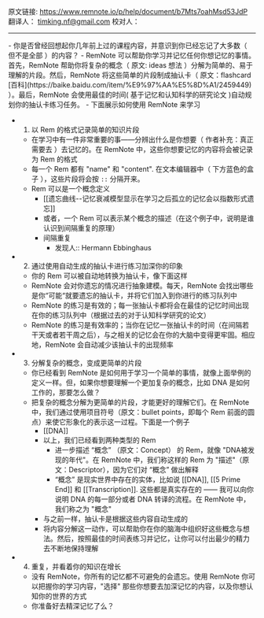 原文链接: https://www.remnote.io/p/help/document/b7Mts7oahMsd53JdP
翻译人： timking.nf@gmail.com
校对人： 
 
<hr/>
- 你是否曾经回想起你几年前上过的课程内容，并意识到你已经忘记了大多数（ 但不是全部 ）的内容？
- RemNote 可以帮助你学习并记忆任何你想记忆的事情。首先，RemNote 帮助你将复杂的概念（ 原文: ideas 想法 ）分解为简单的、易于理解的片段。然后，RemNote 将这些简单的片段制成抽认卡（ 原文：flashcard [百科](https://baike.baidu.com/item/%E9%97%AA%E5%8D%A1/2459449) ）。最后，RemNote 会使用最佳的时间( 基于记忆和认知科学的研究论文 )自动规划你的抽认卡练习任务。
- 下面展示如何使用 RemNote 来学习
 
 
- 1. 以 Rem 的格式记录简单的知识片段
	- 在学习中有一件非常重要的事——分辨出什么是你想要（ 作者补充：真正需要去 ）去记忆的。在 RemNote 中，这些你想要记忆的内容将会被记录为 Rem 的格式
	- 每一个 Rem 都有 "name" 和 "content". 在文本编辑器中（ 下方蓝色的盒子 ），这些片段将会按 `::` 分隔开来。
	- Rem 可以是一个概念定义
		- [[遗忘曲线--记忆衰减模型显示在学习之后孤立的记忆会以指数形式遗忘]]
		- 或者，一个 Rem 可以表示某个概念的描述（在这个例子中，说明是谁认识到间隔重复的原理）
		- 间隔重复
			- 发现人:: Hermann Ebbinghaus

- 2. 通过使用自动生成的抽认卡进行练习加深你的印象
	- 你的 Rem 可以被自动地转换为抽认卡，像下面这样
	- RemNote 会对你遗忘的情况进行抽象建模。每天，RemNote 会找出哪些是你“可能“就要遗忘的抽认卡，并将它们加入到你进行的练习队列中
	- RemNote 的练习是有效的；每一张抽认卡都将会在最佳的记忆时间出现在你的练习队列中（根据过去的对于认知科学研究的论文）
	- RemNote 的练习是有效率的；当你在记忆一张抽认卡的时间（在间隔若干天或者若干周之后），与之相关的记忆会在你的大脑中变得更牢固。相应地，RemNote 会自动减少该抽认卡的出现频率

- 3. 分解复杂的概念，变成更简单的片段
	- 你已经看到 RemNote 是如何用于学习一个简单的事情，就像上面举例的定义一样。但，如果你想要理解一个更加复杂的概念，比如 DNA 是如何工作的，那要怎么做？
	- 把复杂的概念分解为更简单的片段，才能更好的理解它们。在 RemNote 中，我们通过使用项目符号（原文：bullet points，即每个 Rem 前面的圆点）来使它形象化的表示这一过程。下面是一个例子
		- [[DNA]]
		- 以上，我们已经看到两种类型的 Rem
			- 进一步描述 “概念” （原文：Concept） 的 Rem，就像 "DNA被发现的年代"。在 RemNote 中，我们称这样的 Rem 为 "描述"（原文：Descriptor），因为它们对 “概念” 做出解释
			- “概念” 是现实世界中存在的实体，比如说 [[DNA]], [[5 Prime End]] 和 [[Transcription]]. 这些都是真实存在的 —— 我可以向你说明 DNA 的每一部分或者 DNA 转译的流程。在 RemNote 中，我们称之为 "概念"
		- 与之前一样，抽认卡是根据这些内容自动生成的
		- 将内容分解这一动作，可以帮助你在你的脑海中组织好这些概念与想法。然后，按照最佳的时间表练习并记忆，让你可以付出最少的精力去不断地保持理解

- 4. 重复，并看着你的知识在增长
	- 没有 RemNote，你所有的记忆都不可避免的会遗忘。使用 RemNote 你可以把握你的学习内容，"选择" 那些你想要去加深记忆的内容，以及你想认知你的世界的方式
	- 你准备好去精深记忆了么？